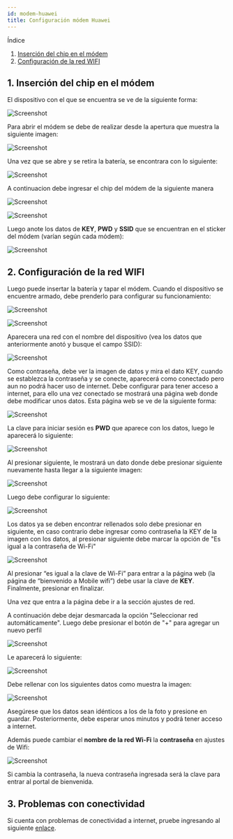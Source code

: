 ```yaml
---
id: modem-huawei
title: Configuración módem Huawei
---
```


Índice

1. [Inserción del chip en el módem](#1-inserción-del-chip-en-el-módem)
2. [Configuración de la red WIFI](#2-configuración-de-la-red-wifi)


## 1. Inserción del chip en el módem

El dispositivo con el que se encuentra se ve de la siguiente forma: 

<div style={{textAlign: 'center'}}>

![Screenshot](./img/modem-huawei/vistaModel.png 'Vista del módem')

</div>

Para abrir el módem se debe de realizar desde la apertura que muestra la siguiente imagen:

<div style={{textAlign: 'center'}}>

![Screenshot](./img/modem-huawei/abrirModem.jpeg 'Apertura del módem')

</div>

Una vez que se abre y se retira la batería, se encontrara con lo siguiente:

<div style={{textAlign: 'center'}}>

![Screenshot](./img/modem-huawei/destapado.jpeg 'Vista del módem destapado')

</div>

A continuacion debe ingresar el chip del módem de la siguiente manera

<div style={{textAlign: 'center'}}>

![Screenshot](./img/modem-huawei/posicionChip.jpeg 'Posición correta ingreso del chip')

![Screenshot](./img/modem-huawei/chip.jpeg 'Chip ingresado')

</div>

Luego anote los datos de **KEY**, **PWD** y **SSID** que se encuentran en el sticker del módem (varían según cada módem):

<div style={{textAlign: 'center'}}>

![Screenshot](./img/modem-huawei/datos.jpeg 'Datos')

</div>

## 2. Configuración de la red WIFI

Luego puede insertar la batería y tapar el módem. Cuando el dispositivo se encuentre armado, debe prenderlo para configurar su funcionamiento:

<div style={{textAlign: 'center'}}>

![Screenshot](./img/modem-huawei/botonWifi.jpeg 'Boton wifi')

![Screenshot](./img/modem-huawei/listadoWifi.jpeg 'Redes wifi')

</div>

Aparecera una red con el nombre del dispositivo (vea los datos que anteriormente anotó y busque el campo SSID):

<div style={{textAlign: 'center'}}>

![Screenshot](./img/modem-huawei/nombre-red.png 'Redes wifi')

</div>

Como contraseña, debe ver la imagen de datos y mira el dato KEY, cuando se establezca la contraseña y se conecte, aparecerá como conectado pero aun no podrá hacer uso de internet. Debe configurar para tener acceso a internet, para ello una vez conectado se mostrará una página web donde debe modificar unos datos. Esta página web se ve de la siguiente forma:

<div style={{textAlign: 'center'}}>

![Screenshot](./img/modem-huawei/portada.png 'Redes wifi')

</div>

La clave para iniciar sesión es **PWD** que aparece con los datos, luego le aparecerá lo siguiente:

<div style={{textAlign: 'center'}}>

![Screenshot](./img/modem-huawei/aviso-privacidad.png 'Aviso de privacidad')

</div>

Al presionar siguiente, le mostrará un dato donde debe presionar siguiente nuevamente hasta llegar a la siguiente imagen:

<div style={{textAlign: 'center'}}>

![Screenshot](./img/modem-huawei/habilitar.png 'Habilitar')

</div>

Luego debe configurar lo siguiente:

<div style={{textAlign: 'center'}}>

![Screenshot](./img/modem-huawei/iniciar-con-datos-establecidos.png 'Iniciar con los datos establecidos')

</div>

Los datos ya se deben encontrar rellenados solo debe presionar en siguiente, en caso contrario debe ingresar como contraseña la KEY de la imagen con los datos, al presionar siguiente debe marcar la opción de "Es igual a la contraseña de Wi-Fi"

<div style={{textAlign: 'center'}}>

![Screenshot](./img/modem-huawei/configuracion-contraseña.png 'Configuración de contraseña')

</div>

Al presionar “es igual a la clave de Wi-Fi” para entrar a la página web (la página de “bienvenido a Mobile wifi”) debe usar la clave de **KEY**. Finalmente, presionar en finalizar. 

Una vez que entra a la página debe ir a la sección ajustes de red.

A continuación debe dejar desmarcada la opción "Seleccionar red automáticamente".
Luego debe presionar el botón de "+" para agregar un nuevo perfil

<div style={{textAlign: 'center'}}>

![Screenshot](./img/modem-huawei/ajustesRed.png 'Configuración del perfil')

</div>

Le aparecerá lo siguiente:

<div style={{textAlign: 'center'}}>

![Screenshot](./img/modem-huawei/configPerfil.png 'Configuración del perfil')

</div>

Debe rellenar con los siguientes datos como muestra la imagen: 

<div style={{textAlign: 'center'}}>

![Screenshot](./img/modem-huawei/datosPerfil.png 'Datos del perfil')

</div>

Asegúrese que los datos sean idénticos a los de la foto y presione en guardar. Posteriormente, debe esperar unos minutos y podrá tener acceso a internet.

Además puede cambiar el **nombre de la red Wi-Fi** la **contraseña** en ajustes de Wifi:

<div style={{textAlign: 'center'}}>

![Screenshot](./img/modem-huawei/cambioclave-contraseña.png 'Cambio contraseña')

</div>

Si cambia la contraseña, la nueva contraseña ingresada será la clave para entrar al portal de bienvenida.

## 3. Problemas con conectividad

Si cuenta con problemas de conectividad a internet, pruebe ingresando al siguiente [enlace].

[enlace]: www.google.cl
